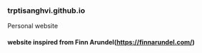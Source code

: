 ### trptisanghvi.github.io
Personal website

#### website inspired from Finn Arundel(https://finnarundel.com/)